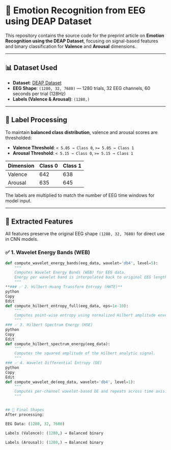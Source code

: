 # 🧠 Emotion Recognition from EEG using DEAP Dataset

This repository contains the source code for the preprint article on **Emotion Recognition using the DEAP Dataset**, focusing on signal-based features and binary classification for **Valence** and **Arousal** dimensions.

---

## 📊 Dataset Used
- **Dataset**: [DEAP Dataset](http://www.eecs.qmul.ac.uk/mmv/datasets/deap/)
- **EEG Shape**: `(1280, 32, 7680)` — 1280 trials, 32 EEG channels, 60 seconds per trial (128Hz)
- **Labels (Valence & Arousal)**: `(1280,)`

---

## 🧾 Label Processing

To maintain **balanced class distribution**, valence and arousal scores are thresholded:

- **Valence Threshold**: `< 5.05 → Class 0`, `>= 5.05 → Class 1`
- **Arousal Threshold**: `< 5.15 → Class 0`, `>= 5.15 → Class 1`

| Dimension | Class 0 | Class 1 |
|-----------|---------|---------|
| Valence   | 642     | 638     |
| Arousal   | 635     | 645     |

The labels are multiplied to match the number of EEG time windows for model input.

---

## 🧠 Extracted Features

All features preserve the original EEG shape `(1280, 32, 7680)` for direct use in CNN models.

### ✅ 1. Wavelet Energy Bands (WEB)

```python
def compute_wavelet_energy_bands(eeg_data, wavelet='db4', level=5):
    """
    Computes Wavelet Energy Bands (WEB) for EEG data.
    Energy per wavelet band is interpolated back to original EEG length.
    """
**### ✅ 2. Hilbert-Huang Transform Entropy (HHTE)**
python
Copy
Edit
def compute_hilbert_entropy_full(eeg_data, eps=1e-10):
    """
    Computes point-wise entropy using normalized Hilbert amplitude envelope.
    """
### ✅ 3. Hilbert Spectrum Energy (HSE)
python
Copy
Edit
def compute_hilbert_spectrum_energy(eeg_data):
    """
    Computes the squared amplitude of the Hilbert analytic signal.
    """
### ✅ 4. Wavelet Differential Entropy (DE)
python
Copy
Edit
def compute_wavelet_de(eeg_data, wavelet='db4', level=1):
    """
    Computes per-channel wavelet-based DE and repeats across time axis.
    """


## 🧪 Final Shapes
After processing:

EEG Data: (1280, 32, 7680)

Labels (Valence): (1280,) → Balanced binary

Labels (Arousal): (1280,) → Balanced binary
